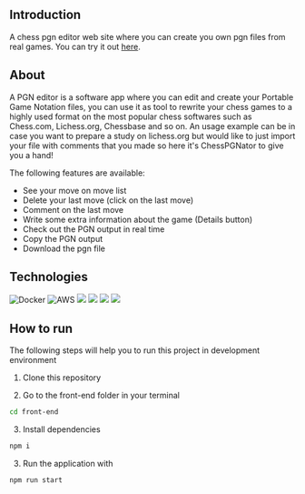 ## Introduction

A chess pgn editor web site where you can create you own pgn files from real games. You can try it out [here]( http://www.chesspgnator.com).

## About
A PGN editor is a software app where you can edit and create your Portable Game Notation files, you can use it as tool to rewrite your chess games to a highly used format on the most popular chess softwares such as Chess.com, Lichess.org, Chessbase and so on.
An usage example can be in case you want to prepare a study on lichess.org but would like to just import your file with comments that you made so here it's ChessPGNator to give you a hand!

The following features are available: 
  
  * See your move on move list
  * Delete your last move (click on the last move)
  * Comment on the last move
  * Write some extra information about the game (Details button)
  * Check out the PGN output in real time
  * Copy the PGN output
  * Download the pgn file

## Technologies

![Docker](https://img.shields.io/badge/docker-%230db7ed.svg?style=for-the-badge&logo=docker&logoColor=white)
![AWS](https://img.shields.io/badge/AWS-%23FF9900.svg?style=for-the-badge&logo=amazon-aws&logoColor=white)
<img src="https://img.shields.io/badge/React-20232A?style=for-the-badge&logo=react&logoColor=61DAFB"/>
<img src="https://img.shields.io/badge/npm-CB3837?style=for-the-badge&logo=npm&logoColor=white"/>
<img src="https://img.shields.io/badge/React_Router-CA4245?style=for-the-badge&logo=react-router&logoColor=white"/>
<img src="https://img.shields.io/badge/styled--components-DB7093?style=for-the-badge&logo=styled-components&logoColor=white"/>

## How to run
The following steps will help you to run this project in development environment
  
1. Clone this repository

2. Go to the front-end folder in your terminal
```bash
cd front-end
```
3. Install dependencies
```bash
npm i
```
3.  Run the application with
```bash
npm run start
```
